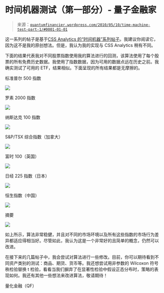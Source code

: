 <!--yml

分类: 未分类

日期：2024-05-18 14:03:15

-->

# 时间机器测试（第一部分）- 量子金融家

> 来源：[`quantumfinancier.wordpress.com/2010/05/10/time-machine-test-part-1/#0001-01-01`](https://quantumfinancier.wordpress.com/2010/05/10/time-machine-test-part-1/#0001-01-01)

这一系列的帖子是基于[CSS Analytics 的“时间机器”系列帖子](http://cssanalytics.wordpress.com/2009/09/14/busting-the-efficient-markets-hypothesis-the-adaptive-market-time-machine/)。我建议你阅读它，因为这不是我的原创想法。但是，我认为我的实现与 CSS Analytics 稍有不同。

下面的结果代表我对不同股票指数使用我的算法进行的回测，该算法使用了每个股票的所有免费历史数据。我使用了指数数据，因为可用的数据点远在历史之前。我确实测试了可用的 ETF，结果相似。下面呈现的所有结果都是无摩擦的。

标准普尔 500 指数

![](https://quantumfinancier.wordpress.com/wp-content/uploads/2010/05/time-machine-test-gspc2.jpg)

罗素 2000 指数

![](https://quantumfinancier.wordpress.com/wp-content/uploads/2010/05/time-machine-test-rut.jpg)

纳斯达克 100 指数

![](https://quantumfinancier.wordpress.com/wp-content/uploads/2010/05/time-machine-test-ndx.jpg)

S&P/TSX 综合指数（加拿大）

![](https://quantumfinancier.wordpress.com/wp-content/uploads/2010/05/time-machine-test-gsptse.jpg)

富时 100（英国）

![](https://quantumfinancier.wordpress.com/wp-content/uploads/2010/05/time-machine-test-ftse.jpg)

日经 225 指数（日本）

![](https://quantumfinancier.wordpress.com/wp-content/uploads/2010/05/time-machine-test-n225.jpg)

恒生指数（中国）

![](https://quantumfinancier.wordpress.com/wp-content/uploads/2010/05/time-machine-test-hsi.jpg)

摘要

![](https://quantumfinancier.wordpress.com/wp-content/uploads/2010/05/time-machine-test-results.jpg)

如上所示，算法非常稳健，并且对不同的市场环境以及所有这些指数的市场行为差异都适应得相当好。尽管如此，我认为这是一个非常好的且简单的概念，仍然可以改进。

在接下来的几篇帖子中，我会尝试对算法进行一些修改。目前，你可以期待看到不同资产类别的测试：商品、期货、货币等。我还想尝试用非参数的 Wilcoxon 符号秩检验替换 t 检验，看看当我们摒弃了在显著性检验中假设正态分布时，策略的表现如何。我还有其他一些想法来改进算法，敬请期待！

量化金融（QF）
